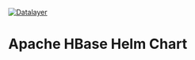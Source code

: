 [![Datalayer](https://docs.datalayer.io/logo/datalayer-25.svg)](https://datalayer.io)

# Apache HBase Helm Chart
